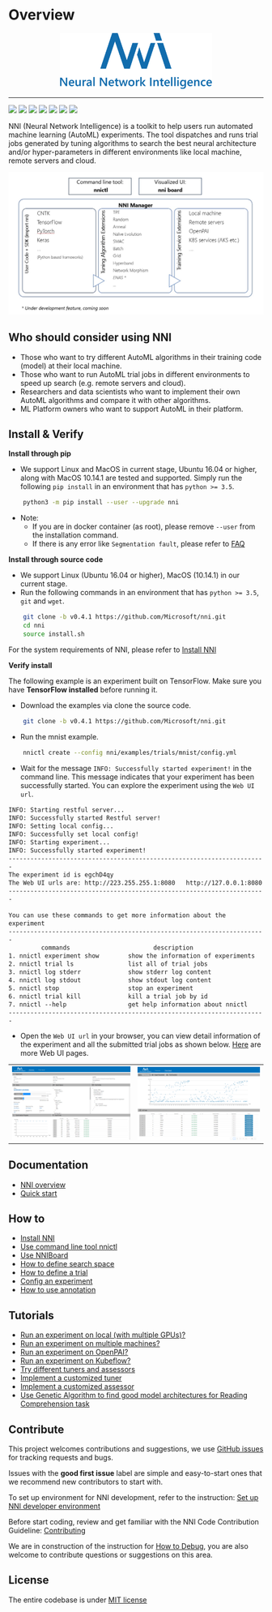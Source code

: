 # Overview

<p align="center">
<img src="https://raw.githubusercontent.com/Microsoft/nni/master/docs/img/nni_logo.png" alt="drawing" width="300"/>
</p>

-----------

[![](https://img.shields.io/badge/license-MIT-yellow.svg)](https://github.com/Microsoft/nni/blob/master/LICENSE)
[![](https://msrasrg.visualstudio.com/NNIOpenSource/_apis/build/status/Microsoft.nni)](https://msrasrg.visualstudio.com/NNIOpenSource/_build/latest?definitionId=6)
[![](https://img.shields.io/github/issues-raw/Microsoft/nni.svg)](https://github.com/Microsoft/nni/issues?q=is%3Aissue+is%3Aopen)
[![](https://img.shields.io/github/issues/Microsoft/nni/bug.svg)](https://github.com/Microsoft/nni/issues?q=is%3Aissue+is%3Aopen+label%3Abug)
[![](https://img.shields.io/github/issues-pr-raw/Microsoft/nni.svg)](https://github.com/Microsoft/nni/pulls?q=is%3Apr+is%3Aopen)
[![](https://img.shields.io/github/release/Microsoft/nni.svg)](https://github.com/Microsoft/nni/releases) 
[![](https://badges.gitter.im/Microsoft/nni.svg)](https://gitter.im/Microsoft/nni?utm_source=badge&utm_medium=badge&utm_campaign=pr-badge&utm_content=badge)

NNI (Neural Network Intelligence) is a toolkit to help users run automated machine learning (AutoML) experiments. 
The tool dispatches and runs trial jobs generated by tuning algorithms to search the best neural architecture and/or hyper-parameters in different environments like local machine, remote servers and cloud.


![](img/nni_arch_overview.png)

## **Who should consider using NNI**
* Those who want to try different AutoML algorithms in their training code (model) at their local machine.
* Those who want to run AutoML trial jobs in different environments to speed up search (e.g. remote servers and cloud).
* Researchers and data scientists who want to implement their own AutoML algorithms and compare it with other algorithms.
* ML Platform owners who want to support AutoML in their platform.

## **Install & Verify**

**Install through pip** 	
* We support Linux and MacOS in current stage, Ubuntu 16.04 or higher, along with MacOS 10.14.1 are tested and supported. Simply run the following `pip install` in an environment that has `python >= 3.5`.	
```bash	
    python3 -m pip install --user --upgrade nni
```
* Note:
  * If you are in docker container (as root), please remove `--user` from the installation command.
  * If there is any error like `Segmentation fault`, please refer to [FAQ](FAQ.md)

**Install through source code**
* We support Linux (Ubuntu 16.04 or higher), MacOS (10.14.1) in our current stage. 
* Run the following commands in an environment that has `python >= 3.5`, `git` and `wget`.
```bash	
    git clone -b v0.4.1 https://github.com/Microsoft/nni.git
    cd nni	
    source install.sh	
```

For the system requirements of NNI, please refer to [Install NNI](Installation.md)

**Verify install**	

The following example is an experiment built on TensorFlow. Make sure you have **TensorFlow installed** before running it.	
* Download the examples via clone the source code.	
```bash	
    git clone -b v0.4.1 https://github.com/Microsoft/nni.git
```
* Run the mnist example.
```bash
    nnictl create --config nni/examples/trials/mnist/config.yml
```

* Wait for the message `INFO: Successfully started experiment!` in the command line. This message indicates that your experiment has been successfully started. You can explore the experiment using the `Web UI url`.
```
INFO: Starting restful server...
INFO: Successfully started Restful server!
INFO: Setting local config...
INFO: Successfully set local config!
INFO: Starting experiment...
INFO: Successfully started experiment!
-----------------------------------------------------------------------
The experiment id is egchD4qy
The Web UI urls are: http://223.255.255.1:8080   http://127.0.0.1:8080
-----------------------------------------------------------------------

You can use these commands to get more information about the experiment
-----------------------------------------------------------------------
         commands                       description
1. nnictl experiment show        show the information of experiments
2. nnictl trial ls               list all of trial jobs
3. nnictl log stderr             show stderr log content
4. nnictl log stdout             show stdout log content
5. nnictl stop                   stop an experiment
6. nnictl trial kill             kill a trial job by id
7. nnictl --help                 get help information about nnictl
-----------------------------------------------------------------------
```

* Open the `Web UI url` in your browser, you can view detail information of the experiment and all the submitted trial jobs as shown below. [Here](WebUI.md) are more Web UI pages.


<table style="border: none">
    <th><img src="https://raw.githubusercontent.com/Microsoft/nni/dev-doc/docs/img/webui_overview_page.png" alt="drawing" width="395"/></th>
    <th><img src="https://raw.githubusercontent.com/Microsoft/nni/dev-doc/docs/img/webui_trialdetail_page.png" alt="drawing" width="410"/></th>
</table>


## **Documentation**
* [NNI overview](Overview.md)
* [Quick start](GetStarted.md)

## **How to**
* [Install NNI](Installation.md)
* [Use command line tool nnictl](NNICTLDOC.md)
* [Use NNIBoard](WebUI.md)
* [How to define search space](SearchSpaceSpec.md)
* [How to define a trial](howto_1_WriteTrial.md)
* [Config an experiment](ExperimentConfig.md)
* [How to use annotation](howto_1_WriteTrial.md#nni-python-annotation)
## **Tutorials**
* [Run an experiment on local (with multiple GPUs)?](tutorial_1_CR_exp_local_api.md)
* [Run an experiment on multiple machines?](tutorial_2_RemoteMachineMode.md)
* [Run an experiment on OpenPAI?](PAIMode.md)
* [Run an experiment on Kubeflow?](KubeflowMode.md)
* [Try different tuners and assessors](tutorial_3_tryTunersAndAssessors.md)
* [Implement a customized tuner](howto_2_CustomizedTuner.md)
* [Implement a customized assessor](../examples/assessors/README.md)
* [Use Genetic Algorithm to find good model architectures for Reading Comprehension task](../examples/trials/ga_squad/README.md)

## **Contribute**
This project welcomes contributions and suggestions, we use [GitHub issues](https://github.com/Microsoft/nni/issues) for tracking requests and bugs.

Issues with the **good first issue** label are simple and easy-to-start ones that we recommend new contributors to start with.

To set up environment for NNI development, refer to the instruction: [Set up NNI developer environment](SetupNNIDeveloperEnvironment.md)

Before start coding, review and get familiar with the NNI Code Contribution Guideline: [Contributing](CONTRIBUTING.md)

We are in construction of the instruction for [How to Debug](HowToDebug.md), you are also welcome to contribute questions or suggestions on this area.

## **License** 
The entire codebase is under [MIT license](https://github.com/Microsoft/nni/blob/master/LICENSE)

